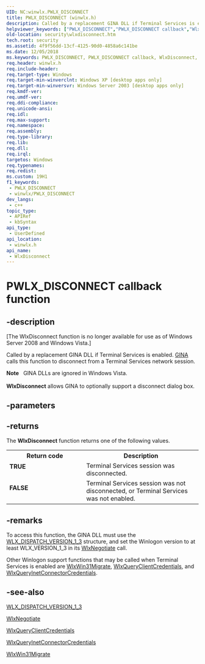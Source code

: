 ```yaml
---
UID: NC:winwlx.PWLX_DISCONNECT
title: PWLX_DISCONNECT (winwlx.h)
description: Called by a replacement GINA DLL if Terminal Services is enabled. GINA calls this function to disconnect from a Terminal Services network session.
helpviewer_keywords: ["PWLX_DISCONNECT","PWLX_DISCONNECT callback","WlxDisconnect","WlxDisconnect callback function [Security]","_gina_wlxdisconnect","security.wlxdisconnect","winwlx/WlxDisconnect"]
old-location: security\wlxdisconnect.htm
tech.root: security
ms.assetid: 4f9f56dd-13cf-4125-90d0-4858a6c141be
ms.date: 12/05/2018
ms.keywords: PWLX_DISCONNECT, PWLX_DISCONNECT callback, WlxDisconnect, WlxDisconnect callback function [Security], _gina_wlxdisconnect, security.wlxdisconnect, winwlx/WlxDisconnect
req.header: winwlx.h
req.include-header: 
req.target-type: Windows
req.target-min-winverclnt: Windows XP [desktop apps only]
req.target-min-winversvr: Windows Server 2003 [desktop apps only]
req.kmdf-ver: 
req.umdf-ver: 
req.ddi-compliance: 
req.unicode-ansi: 
req.idl: 
req.max-support: 
req.namespace: 
req.assembly: 
req.type-library: 
req.lib: 
req.dll: 
req.irql: 
targetos: Windows
req.typenames: 
req.redist: 
ms.custom: 19H1
f1_keywords:
 - PWLX_DISCONNECT
 - winwlx/PWLX_DISCONNECT
dev_langs:
 - c++
topic_type:
 - APIRef
 - kbSyntax
api_type:
 - UserDefined
api_location:
 - winwlx.h
api_name:
 - WlxDisconnect
---
```


# PWLX_DISCONNECT callback function


## -description

<p class="CCE_Message">[The WlxDisconnect function is no longer available for use as of Windows Server 2008 and Windows Vista.]

Called by a replacement GINA DLL if Terminal Services is enabled. <a href="https://docs.microsoft.com/windows/desktop/SecGloss/g-gly">GINA</a> calls this function to disconnect from a Terminal Services network session.
<div class="alert"><b>Note</b>   GINA DLLs are ignored in Windows Vista.</div><div> </div><b>WlxDisconnect</b> allows GINA to optionally support a disconnect dialog box.

## -parameters

## -returns

The <b>WlxDisconnect</b> function returns one of the following values.

<table>
<tr>
<th>Return code</th>
<th>Description</th>
</tr>
<tr>
<td width="40%">
<dl>
<dt><b>TRUE</b></dt>
</dl>
</td>
<td width="60%">
Terminal Services session was disconnected.

</td>
</tr>
<tr>
<td width="40%">
<dl>
<dt><b>FALSE</b></dt>
</dl>
</td>
<td width="60%">
Terminal Services session was not disconnected, or Terminal Services was not enabled.

</td>
</tr>
</table>

## -remarks

To access this function, the GINA DLL must use the 
<a href="https://docs.microsoft.com/windows/desktop/api/winwlx/ns-winwlx-wlx_dispatch_version_1_3">WLX_DISPATCH_VERSION_1_3</a> structure, and set the Winlogon version to at least WLX_VERSION_1_3 in its 
<a href="https://docs.microsoft.com/windows/desktop/api/winwlx/nf-winwlx-wlxnegotiate">WlxNegotiate</a> call.

Other Winlogon support functions that may be called when Terminal Services is enabled are <a href="https://docs.microsoft.com/windows/desktop/api/winwlx/nc-winwlx-pwlx_win31_migrate">WlxWin31Migrate</a>, <a href="https://docs.microsoft.com/windows/desktop/api/winwlx/nc-winwlx-pwlx_query_client_credentials">WlxQueryClientCredentials</a>, and <a href="https://docs.microsoft.com/windows/desktop/api/winwlx/nc-winwlx-pwlx_query_ic_credentials">WlxQueryInetConnectorCredentials</a>.

## -see-also

<a href="https://docs.microsoft.com/windows/desktop/api/winwlx/ns-winwlx-wlx_dispatch_version_1_3">WLX_DISPATCH_VERSION_1_3</a>



<a href="https://docs.microsoft.com/windows/desktop/api/winwlx/nf-winwlx-wlxnegotiate">WlxNegotiate</a>



<a href="https://docs.microsoft.com/windows/desktop/api/winwlx/nc-winwlx-pwlx_query_client_credentials">WlxQueryClientCredentials</a>



<a href="https://docs.microsoft.com/windows/desktop/api/winwlx/nc-winwlx-pwlx_query_ic_credentials">WlxQueryInetConnectorCredentials</a>



<a href="https://docs.microsoft.com/windows/desktop/api/winwlx/nc-winwlx-pwlx_win31_migrate">WlxWin31Migrate</a>

